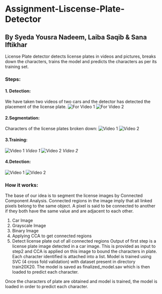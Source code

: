 # Assignment-Liscense-Plate-Detector
## By Syeda Yousra Nadeem, Laiba Saqib & Sana Iftikhar
License Plate detector detects license plates in videos and pictures, breaks down the characters, trains the model and predicts the characters as per its training set.
### Steps:
#### 1. Detection:
We have taken two videos of two cars and the detector has detected the placement of the license plate.
![For Video 1](https://user-images.githubusercontent.com/59164181/76335337-2e926d80-6316-11ea-974c-54f78baa4f2e.PNG)
![For Video 2](https://user-images.githubusercontent.com/59164181/76335534-7fa26180-6316-11ea-810c-6b912ff59922.png)
#### 2.Segmentation:
Characters of the license plates broken down:
![Video 1](https://user-images.githubusercontent.com/59164181/76335742-ca23de00-6316-11ea-9673-f9add72d9128.png)
![Video 2](https://user-images.githubusercontent.com/59164181/76335747-cc863800-6316-11ea-9749-2b9348f1ec63.png)
#### 3.Training:
![Video 1](https://user-images.githubusercontent.com/59164181/76335858-f2abd800-6316-11ea-9b4d-dfa29750cb42.PNG)
_Video 1_
![Video 2](https://user-images.githubusercontent.com/59164181/76335847-efb0e780-6316-11ea-9a5f-6d7e93d8f4b7.png)
_Video 2_
#### 4.Detection:
![Video 1](https://user-images.githubusercontent.com/59164181/76336092-4d453400-6317-11ea-83a4-ad85c002a044.PNG)
![Video 2](https://user-images.githubusercontent.com/59164181/76336089-4cac9d80-6317-11ea-88cc-89240d5b77d6.PNG)

### How it works:
The base of our idea is to segment the license images by Connected Component Analysis. Connected regions in the image imply that all linked pixels belong to the same object. 
A pixel is said to be connected to another if they both have the same value and are adjacent to each other.
1.	Car Image 
2.	Grayscale Image 
3.	Binary Image
4.	Applying CCA to get connected regions 
5.	Detect license plate out of all connected regions 
Output of first step is a license plate image detected in a car image. This is provided as input to step2 and CCA is applied on this image to bound the characters in plate. Each character identified is attached into a list.
Model is trained using SVC (4 cross fold validation) with dataset present in directory train20X20. The model is saved as finalized_model.sav which is then loaded to predict each character.


Once the characters of plate are obtained and model is trained, the model is loaded in order to predict each character.
